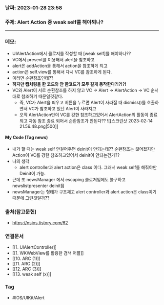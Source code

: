### 날짜: 2023-01-28 23:58

### 주제: Alert Action 중 weak self를  해야되나? 
---
### 메모: 
- UIAlertAction에서 클로저를 작성할 때 [weak self]를 해야하나??
- VC에서 present를 이용해서 alert을 참조하고 
- alert은 addAction을 통해서 action을 참조하게 되고 
- action은 self.view를 통해서 다시 VC를 참조하게 된다. 
- 이러면 순환참조인데?? 
- **하지만 캡처링을 한 코드와 안 한코드가 모두 같게 동작한다?!?!?!**
- VC와 Alert이 서로 순환참조를 하지 않고 VC -> Alert -> AlertAction -> VC 순서대로 참조하기 때문일것같다. 
	- 즉, VC가 Alert을 띄우고 버튼을 누르면 Alert이 사라질 때 dismiss()를 호출하면서 VC가 참조하고 있던 Alert이 사라지고 
	- 오직 AlertAction만이 VC를 강한 참조하고있어서 AlertAction의 활동이 종료되고 자동 참조 종료 되어서 순환참조가 안된다?? 
![[스크린샷 2023-02-14 21.56.48.png|500]]

#### My Code (Tag news)
- 내가 할 때는 weak self 안걸어주면 deinit이 안되는데?? 순환참조는 끊어졌지만 Action이 VC를 강한 참조하고있어서 deinit이 안되는건가?? 
- 나의 생각 
	- alert controller과 alert action은 class 이다. 그래서 weak self를 해줘야만 Deinit이 가능.
- 근데 또 newsManager 에서 escaping 클로저임에도 불구하고 newslistpresenter deinit됨 
- newsManager는 형태가 구조체고 alert controller과 alert action은 class이기 때문에 그런것일까??

### 출처(참고문헌) 
- https://nsios.tistory.com/62

### 연결문서 
- [[1. UIAlertController]]
- [[1. WKWebView를 활용한 검색 어플]]
- [[10. ARC  (1)]]
- [[11. ARC (2)]]
- [[12. ARC (3)]]
- [[13. weak self (x)]]

### Tag
- #IOS/UIKit/Alert
